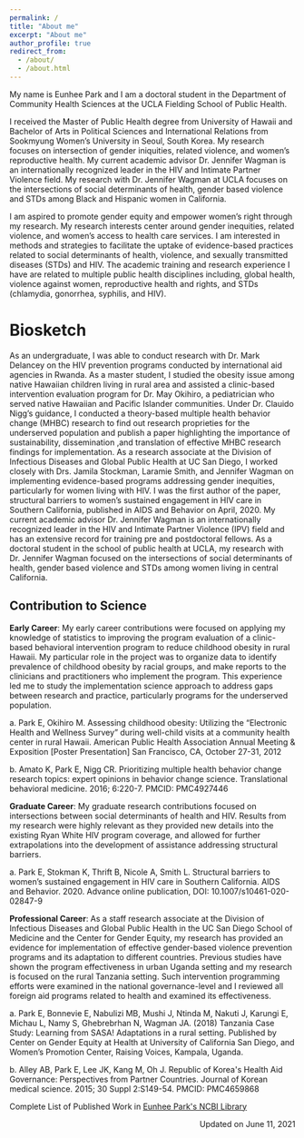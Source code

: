 ```yaml
---
permalink: /
title: "About me"
excerpt: "About me"
author_profile: true
redirect_from: 
  - /about/
  - /about.html
---
```


My name is Eunhee Park and I am a doctoral student in the Department of Community Health Sciences at the UCLA Fielding School of Public Health. 

I received the Master of Public Health degree from University of Hawaii and Bachelor of Arts in Political Sciences and International Relations from Sookmyung Women’s University in Seoul, South Korea. My research focuses on intersection of gender iniquities, related violence, and women’s reproductive health. My current academic advisor Dr. Jennifer Wagman is an internationally recognized leader in the HIV and Intimate Partner Violence field. My research with Dr. Jennifer Wagman at UCLA focuses on the intersections of social determinants of health, gender based violence and STDs among Black and Hispanic women in California.

I am aspired to promote gender equity and empower women’s right through my research. My research interests center around gender inequities, related violence, and women’s access to health care services. I am interested in methods and strategies to facilitate the uptake of evidence-based practices related to social determinants of health, violence, and sexually transmitted diseases (STDs) and HIV. The academic training and research experience I have are related to multiple public health disciplines including, global health, violence against women, reproductive health and rights, and STDs (chlamydia, gonorrhea, syphilis, and HIV). 

Biosketch
======

As an undergraduate, I was able to conduct research with Dr. Mark Delancey on the HIV prevention programs conducted by international aid agencies in Rwanda. As a master student, I studied the obesity issue among native Hawaiian children living in rural area and assisted a clinic-based intervention evaluation program for Dr. May Okihiro, a pediatrician who served native Hawaiian and Pacific Islander communities. Under Dr. Clauido Nigg’s guidance, I conducted a theory-based multiple health behavior change (MHBC) research to find out research proprieties for the underserved population and publish a paper highlighting the importance of sustainability, dissemination ,and translation of effective MHBC research findings for implementation. As a research associate at the Division of Infectious Diseases and Global Public Health at UC San Diego, I worked closely with Drs. Jamila Stockman, Laramie Smith, and Jennifer Wagman on implementing evidence-based programs addressing gender inequities, particularly for women living with HIV. I was the first author of the paper, structural barriers to women’s sustained engagement in HIV care in Southern California, published in AIDS and Behavior on April, 2020. My current academic advisor Dr. Jennifer Wagman is an internationally recognized leader in the HIV and Intimate Partner Violence (IPV) field and has an extensive record for training pre and postdoctoral fellows. As a doctoral student in the school of public health at UCLA, my research with Dr. Jennifer Wagman focused on the intersections of social determinants of health, gender based violence and STDs among women living in central California. 

Contribution to Science
------
**Early Career**: My early career contributions were focused on applying my knowledge of statistics to improving the program evaluation of a clinic-based behavioral intervention program to reduce childhood obesity in rural Hawaii. My particular role in the project was to organize data to identify prevalence of childhood obesity by racial groups, and make reports to the clinicians and practitioners who implement the program. This experience led me to study the implementation science approach to address gaps between research and practice, particularly programs for the underserved population. 

a.	Park E, Okihiro M. Assessing childhood obesity: Utilizing the “Electronic Health and Wellness Survey” during well-child visits at a community health center in rural Hawaii. American Public Health Association Annual Meeting & Exposition [Poster Presentation] San Francisco, CA, October 27-31, 2012
  
b.	Amato K, Park E, Nigg CR. Prioritizing multiple health behavior change research topics: expert opinions in behavior change science. Translational behavioral medicine. 2016; 6:220-7. PMCID: PMC4927446

**Graduate Career**: My graduate research contributions focused on intersections between social determinants of health and HIV. Results from my research were highly relevant as they provided new details into the existing Ryan White HIV program coverage, and allowed for further extrapolations into the development of assistance addressing structural barriers.

a.	Park E, Stokman K, Thrift B, Nicole A, Smith L. Structural barriers to women’s sustained engagement in HIV care in Southern California. AIDS and Behavior. 2020. Advance online publication, DOI: 10.1007/s10461-020-02847-9

**Professional Career**: As a staff research associate at the Division of Infectious Diseases and Global Public Health in the UC San Diego School of Medicine and the Center for Gender Equity, my research has provided an evidence for implementation of effective gender-based violence prevention programs and its adaptation to different countries. Previous studies have shown the program effectiveness in urban Uganda setting and my research is focused on the rural Tanzania setting. Such intervention programming efforts were examined in the national governance-level and I reviewed all foreign aid programs related to health and examined its effectiveness.

a.	Park E, Bonnevie E, Nabulizi MB, Mushi J, Ntinda M, Nakuti J, Karungi E, Michau L, Namy S, Ghebrebrhan N, Wagman JA. (2018) Tanzania Case Study: Learning from SASA! Adaptations in a rural setting. Published by Center on Gender Equity at Health at University of California San Diego, and Women’s Promotion Center, Raising Voices, Kampala, Uganda.

b.	Alley AB, Park E, Lee JK, Kang M, Oh J. Republic of Korea's Health Aid Governance: Perspectives from Partner Countries. Journal of Korean medical science. 2015; 30 Suppl 2:S149-54. PMCID: PMC4659868

Complete List of Published Work in <a href="https://www.ncbi.nlm.nih.gov/myncbi/1n9UkwM-rzoUVO/bibliography/public">Eunhee Park's NCBI Library</a>  

<P align=right> Updated on June 11, 2021 </P> 
